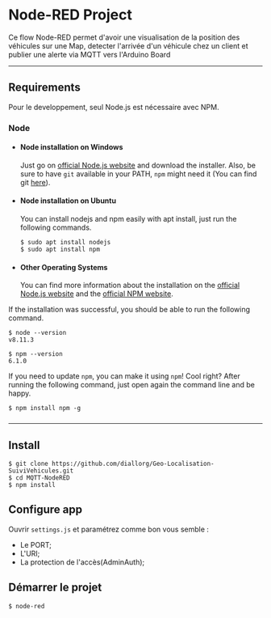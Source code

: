 # Node-RED Project

Ce flow Node-RED permet d'avoir une visualisation de la position des véhicules sur une Map, detecter l'arrivée d'un véhicule chez un client 
et publier une alerte via MQTT vers l'Arduino Board 

---
## Requirements

Pour le developpement, seul Node.js est nécessaire avec NPM.

### Node
- #### Node installation on Windows

  Just go on [official Node.js website](https://nodejs.org/) and download the installer.
Also, be sure to have `git` available in your PATH, `npm` might need it (You can find git [here](https://git-scm.com/)).

- #### Node installation on Ubuntu

  You can install nodejs and npm easily with apt install, just run the following commands.

      $ sudo apt install nodejs
      $ sudo apt install npm

- #### Other Operating Systems
  You can find more information about the installation on the [official Node.js website](https://nodejs.org/) and the [official NPM website](https://npmjs.org/).

If the installation was successful, you should be able to run the following command.

    $ node --version
    v8.11.3

    $ npm --version
    6.1.0

If you need to update `npm`, you can make it using `npm`! Cool right? After running the following command, just open again the command line and be happy.

    $ npm install npm -g

###

---

## Install

    $ git clone https://github.com/diallorg/Geo-Localisation-SuiviVehicules.git
    $ cd MQTT-NodeRED
    $ npm install

## Configure app

Ouvrir `settings.js` et paramétrez comme bon vous semble :

- Le PORT;
- L'URI;
- La protection de l'accès(AdminAuth);

## Démarrer le projet

    $ node-red
